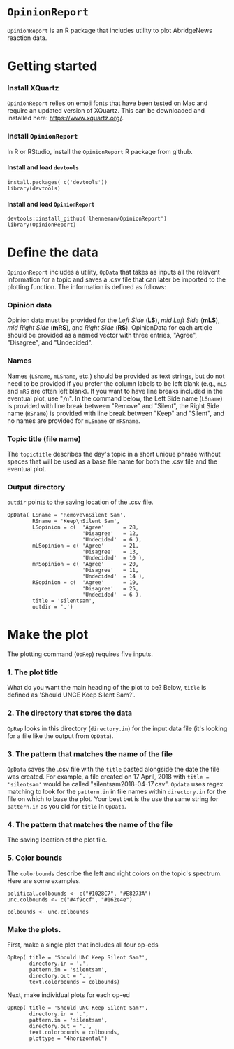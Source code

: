 # ```OpinionReport```

```OpinionReport``` is an R package that includes utility to plot AbridgeNews reaction data.

# Getting started

### Install XQuartz
```OpinionReport``` relies on emoji fonts that have been tested on Mac and require an updated version of XQuartz. This can be downloaded and installed here: https://www.xquartz.org/. 

### Install ```OpinionReport```
In R or RStudio, install the ```OpinionReport``` R package from github.  

#### Install and load ```devtools```
```
install.packages( c('devtools'))
library(devtools)
```

#### Install and load ```OpinionReport```
```{r}
devtools::install_github('lhenneman/OpinionReport')
library(OpinionReport)
```

# Define the data
```OpinionReport``` includes a utility, ```OpData``` that takes as inputs all the relavent information for a topic and saves a .csv file that can later be imported to the plotting function. The information is defined as follows:

### Opinion data
Opinion data must be provided for the *Left Side* (**LS**), *mid Left Side* (**mLS**), *mid Right Side* (**mRS**), and *Right Side* (**RS**). OpinionData for each article should be provided as a named vector with three entries, "Agree", "Disagree", and "Undecided".

### Names
Names (```LSname```, ```mLSname```, etc.) should be provided as text strings, but do not need to be provided if you prefer the column labels to be left blank (e.g., ```mLS``` and ```mRS``` are often left blank). If you want to have line breaks included in the eventual plot, use "```/n```". In the command below, the Left Side name (```LSname```) is provided with line break between "Remove" and "Silent", the Right Side name (```RSname```) is provided with line break between "Keep" and "Silent", and no names are provided for ```mLSname``` or ```mRSname```.

### Topic title (file name)
The ```topictitle``` describes the day's topic in a short unique phrase without spaces that will be used as a base file name for both the .csv file and the eventual plot.

### Output directory
```outdir``` points to the saving location of the .csv file.

```{r}
OpData( LSname = 'Remove\nSilent Sam',
        RSname = 'Keep\nSilent Sam',
        LSopinion = c(  'Agree'      = 28,
                        'Disagree'   = 12,
                        'Undecided'  = 6 ),
        mLSopinion = c( 'Agree'      = 21,
                        'Disagree'   = 13,
                        'Undecided'  = 10 ),
        mRSopinion = c( 'Agree'      = 20,
                        'Disagree'   = 11,
                        'Undecided'  = 14 ),
        RSopinion = c(  'Agree'      = 19,
                        'Disagree'   = 25,
                        'Undecided'  = 6 ),
        title = 'silentsam',
        outdir = '.')
```

# Make the plot
The plotting command (```OpRep```) requires five inputs.

### 1. The plot title
What do you want the main heading of the plot to be? Below, ```title``` is defined as 'Should UNCE Keep Silent Sam?'.

### 2. The directory that stores the data
```OpRep``` looks in this directory (```directory.in```) for the input data file (it's looking for a file like the output from ```OpData```).

### 3. The pattern that matches the name of the file
```OpData``` saves the .csv file with the ```title``` pasted alongside the date the file was created. For example, a file created on 17 April, 2018 with  ```title = 'silentsam'``` would be called "silentsam2018-04-17.csv". ```Opdata``` uses regex matching to look for the ```pattern.in``` in file names within ```directory.in``` for the file on which to base the plot. Your best bet is the use the same string for ```pattern.in``` as you did for ```title``` in ```OpData```.

### 4. The pattern that matches the name of the file
The saving location of the plot file.

### 5. Color bounds
The ```colorbounds``` describe the left and right colors on the topic's spectrum. Here are some examples.
```{r}
political.colbounds <- c("#1028C7", "#E8273A")
unc.colbounds <- c("#4f9ccf", "#162e4e")

colbounds <- unc.colbounds
```

### Make the plots.
First, make a single plot that includes all four op-eds
```{r}
OpRep( title = 'Should UNC Keep Silent Sam?',
       directory.in = '.',
       pattern.in = 'silentsam',
       directory.out = '.',
       text.colorbounds = colbounds)
```

Next, make individual plots for each op-ed
```{r}
OpRep( title = 'Should UNC Keep Silent Sam?',
       directory.in = '.',
       pattern.in = 'silentsam',
       directory.out = '.',
       text.colorbounds = colbounds,
       plottype = "4horizontal")
```





















